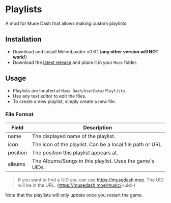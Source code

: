 # Playlists
A mod for Muse Dash that allows making custom playlists.

## Installation

- Download and install MelonLoader v0.6.1 (**any other version will NOT work!**)
- Download the [latest release](https://github.com/MDMods/Playlists/releases) and place it in your `Mods` folder.

## Usage

- Playlists are located at `Muse Dash/UserData/Playlists`.
- Use any text editor to edit the files.
- To create a new playlist, simply create a new file.

### File Format

| Field    | Description                                                |
|----------|------------------------------------------------------------|
| name     | The displayed name of the playlist.                        |
| icon     | The icon of the playlist. Can be a local file path or URL. |
| position | The position this playlist appears at.                     |
| albums   | The Albums/Songs in this playlist. Uses the game's UIDs.   |

> If you want to find a UID you can use https://musedash.moe. The UID will be in the URL. (https://musedash.moe/music/<uid\>)

Note that the playlists will only update once you restart the game.
